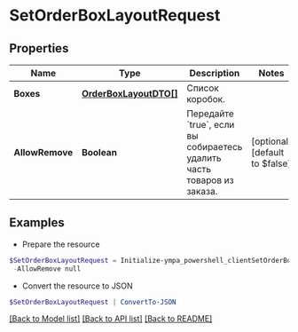 # SetOrderBoxLayoutRequest
## Properties

Name | Type | Description | Notes
------------ | ------------- | ------------- | -------------
**Boxes** | [**OrderBoxLayoutDTO[]**](OrderBoxLayoutDTO.md) | Список коробок. | 
**AllowRemove** | **Boolean** | Передайте &#x60;true&#x60;, если вы собираетесь удалить часть товаров из заказа. | [optional] [default to $false]

## Examples

- Prepare the resource
```powershell
$SetOrderBoxLayoutRequest = Initialize-ympa_powershell_clientSetOrderBoxLayoutRequest  -Boxes null `
 -AllowRemove null
```

- Convert the resource to JSON
```powershell
$SetOrderBoxLayoutRequest | ConvertTo-JSON
```

[[Back to Model list]](../README.md#documentation-for-models) [[Back to API list]](../README.md#documentation-for-api-endpoints) [[Back to README]](../README.md)

